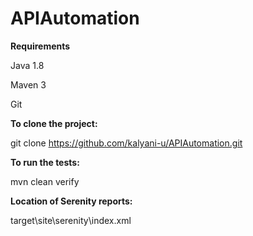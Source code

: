 # APIAutomation

**Requirements**


Java 1.8

Maven 3

Git



**To clone the project:**


git clone https://github.com/kalyani-u/APIAutomation.git



**To run the tests:**


mvn clean verify




**Location of Serenity reports:**


target\site\serenity\index.xml
